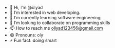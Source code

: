 - 👋 Hi, I’m @olyad
- 👀 I’m interested in web developing.
- 🌱 I’m currently learning software engineering
- 💞️ I’m looking to collaborate on programming skills
- 📫 How to reach me oliyad123456@gmail.com
- 😄 Pronouns: oly
- ⚡ Fun fact: doing smart

<!---
olyaaaaaaad/olyaaaaaaad is a ✨ special ✨ repository because its `README.md` (this file) appears on your GitHub profile.
You can click the Preview link to take a look at your changes.
--->
